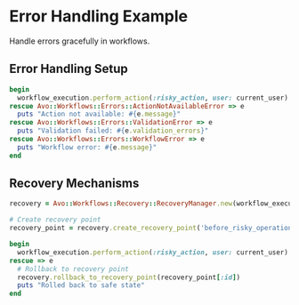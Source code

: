 # Error Handling Example

Handle errors gracefully in workflows.

## Error Handling Setup

```ruby
begin
  workflow_execution.perform_action(:risky_action, user: current_user)
rescue Avo::Workflows::Errors::ActionNotAvailableError => e
  puts "Action not available: #{e.message}"
rescue Avo::Workflows::Errors::ValidationError => e
  puts "Validation failed: #{e.validation_errors}"
rescue Avo::Workflows::Errors::WorkflowError => e
  puts "Workflow error: #{e.message}"
end
```

## Recovery Mechanisms

```ruby
recovery = Avo::Workflows::Recovery::RecoveryManager.new(workflow_execution)

# Create recovery point
recovery_point = recovery.create_recovery_point('before_risky_operation')

begin
  workflow_execution.perform_action(:risky_action, user: current_user)
rescue => e
  # Rollback to recovery point
  recovery.rollback_to_recovery_point(recovery_point[:id])
  puts "Rolled back to safe state"
end
```
